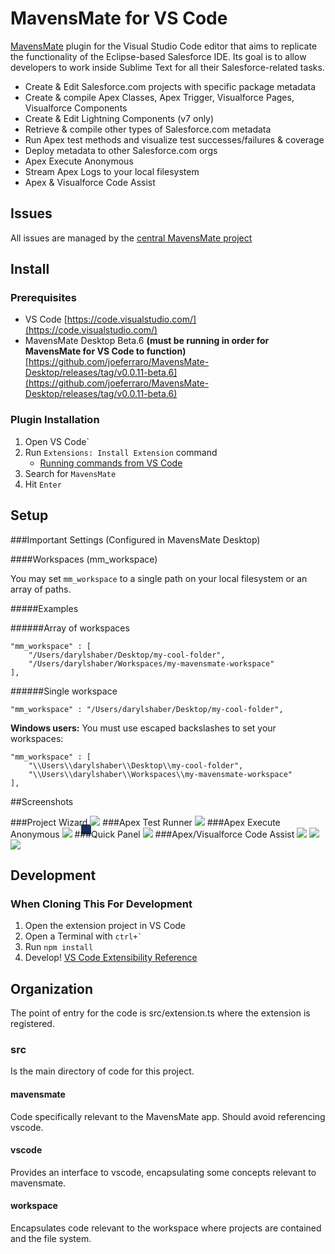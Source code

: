 # MavensMate for VS Code
[MavensMate](http://mavensmate.com/) plugin for the Visual Studio Code editor that aims to replicate the functionality of the Eclipse-based Salesforce IDE. Its goal is to allow developers to work inside Sublime Text for all their Salesforce-related tasks.

* Create & Edit Salesforce.com projects with specific package metadata
* Create & compile Apex Classes, Apex Trigger, Visualforce Pages, Visualforce Components
* Create & Edit Lightning Components (v7 only)
* Retrieve & compile other types of Salesforce.com metadata
* Run Apex test methods and visualize test successes/failures & coverage
* Deploy metadata to other Salesforce.com orgs
* Apex Execute Anonymous
* Stream Apex Logs to your local filesystem
* Apex & Visualforce Code Assist

## Issues

All issues are managed by the [central MavensMate project](https://github.com/joeferraro/MavensMate)

## Install

### Prerequisites

- VS Code [https://code.visualstudio.com/](https://code.visualstudio.com/)
- MavensMate Desktop Beta.6 **(must be running in order for MavensMate for VS Code to function)** [https://github.com/joeferraro/MavensMate-Desktop/releases/tag/v0.0.11-beta.6](https://github.com/joeferraro/MavensMate-Desktop/releases/tag/v0.0.11-beta.6)

### Plugin Installation

1. Open VS Code`
2. Run `Extensions: Install Extension` command
	- [Running commands from VS Code](https://code.visualstudio.com/docs/editor/codebasics#_command-palette)
3. Search for `MavensMate`
4. Hit `Enter`

## Setup

###Important Settings (Configured in MavensMate Desktop)

####Workspaces (mm_workspace)

You may set `mm_workspace` to a single path on your local filesystem or an array of paths.

#####Examples

######Array of workspaces

```
"mm_workspace" : [
	"/Users/darylshaber/Desktop/my-cool-folder",
	"/Users/darylshaber/Workspaces/my-mavensmate-workspace"
],
```

######Single workspace

```
"mm_workspace" : "/Users/darylshaber/Desktop/my-cool-folder",
```

**Windows users:** You must use escaped backslashes to set your workspaces:

```
"mm_workspace" : [
	"\\Users\\darylshaber\\Desktop\\my-cool-folder",
	"\\Users\\darylshaber\\Workspaces\\my-mavensmate-workspace"
],
```

##Screenshots

###Project Wizard
<img src="https://mavens.com/public/mavensmate/img/new-project.png" style="box-shadow:-14px 14px 0 0 #16325c"/>
###Apex Test Runner
<img src="https://mavens.com/public/mavensmate/img/tests.png"/>
###Apex Execute Anonymous
<img src="https://mavens.com/public/mavensmate/img/execute-apex.png"/>
###Quick Panel
<img src="http://wearemavens.com/images/mm/panel.png"/>
###Apex/Visualforce Code Assist
<img src="https://mavens.com/public/mavensmate/img/apex2.png"/>
<img src="https://mavens.com/public/mavensmate/img/vf1.png"/>
<img src="https://mavens.com/public/mavensmate/img/vf2.png"/>

[mmcom]: http://mavensmate.com/?utm_source=github&utm_medium=st-plugin&utm_campaign=st
## Development

### When Cloning This For Development
1. Open the extension project in VS Code
2. Open a Terminal with ```ctrl+` ```
3. Run ```npm install```
4. Develop! [VS Code Extensibility Reference](https://code.visualstudio.com/docs/extensionAPI/overview)

## Organization
The point of entry for the code is src/extension.ts where the extension is registered.
### src 
Is the main directory of code for this project.
#### mavensmate
Code specifically relevant to the MavensMate app. Should avoid referencing vscode.
#### vscode
Provides an interface to vscode, encapsulating some concepts relevant to mavensmate.
#### workspace
Encapsulates code relevant to the workspace where projects are contained and the file system.